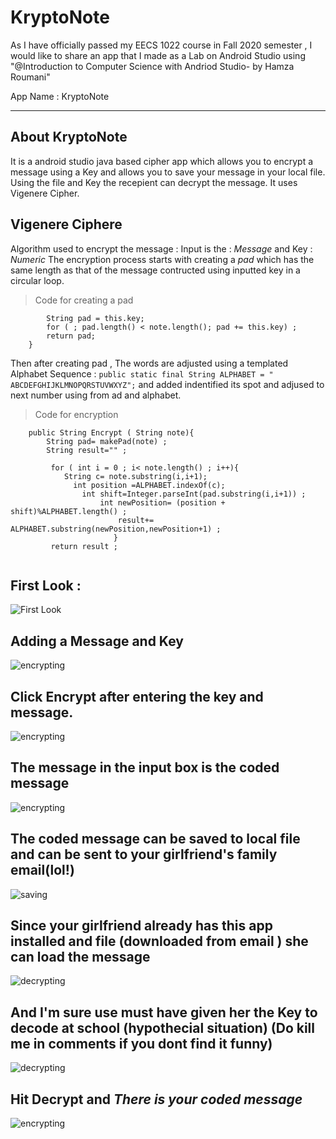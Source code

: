 #  KryptoNote 
As I have officially passed my EECS 1022 course in Fall 2020 semester , I would like to share an app that I made as a Lab on Android Studio using 
"@Introduction to Computer Science with Andriod Studio- by Hamza Roumani"

App Name : KryptoNote 

--- 

## About KryptoNote
It is a android studio java based cipher app which allows you to encrypt a message using a Key and allows you to save your message in your local file. 
Using the file and Key the recepient can decrypt the message. It uses Vigenere Cipher.

## Vigenere Ciphere
Algorithm used to encrypt the message : 
Input is the : *Message*
and
Key : *Numeric* 
The encryption process starts with creating a *pad* which has the same length as that of the message contructed using inputted key in a circular loop.

> Code for creating a pad
```private String makePad(String note) {
        String pad = this.key;     
        for ( ; pad.length() < note.length(); pad += this.key) ;
        return pad;
    }
```
Then after creating pad , The words are adjusted using a templated Alphabet Sequence : ```public static final String ALPHABET = " ABCDEFGHIJKLMNOPQRSTUVWXYZ";```
and added indentified its spot and adjused to next number using from ad and alphabet. 
> Code for encryption 
```  
    public String Encrypt ( String note){
        String pad= makePad(note) ;
        String result="" ;

         for ( int i = 0 ; i< note.length() ; i++){
            String c= note.substring(i,i+1);
              int position =ALPHABET.indexOf(c);
                int shift=Integer.parseInt(pad.substring(i,i+1)) ;     
                    int newPosition= (position + shift)%ALPHABET.length() ;
                        result+= ALPHABET.substring(newPosition,newPosition+1) ;
                       }
         return result ;
         
```

## First Look : 
![First Look](Assests/1.png)

## Adding a Message and Key
![encrypting](Assests/2.png)

## Click Encrypt after entering the key and message.
![encrypting](Assests/3.png)

## The message in the input box is the coded message 
![encrypting](Assests/4.png)

## The coded message can be saved to local file and can be sent to your girlfriend's family email(lol!) 
![saving](Assests/5.png)
## Since your girlfriend already has this app installed and file (downloaded from email ) she can load the message 
![decrypting](Assests/6.png)
## And I'm sure use must have given her the Key to decode at school (hypothecial situation) (Do kill me in comments if you dont find it funny)
![decrypting](Assests/7.png)
## Hit Decrypt and  *There is your coded message* 
![encrypting](Assests/8.png)


